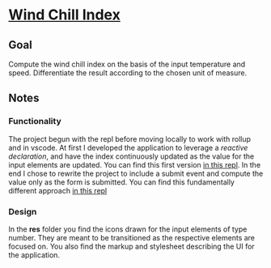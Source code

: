 # [Wind Chill Index](https://svelte.dev/repl/c8f46ac1f70e46189ff550011aebb7df)

## Goal

Compute the wind chill index on the basis of the input temperature and speed. Differentiate the result according to the chosen unit of measure.

## Notes

### Functionality

The project begun with the repl before moving locally to work with rollup and in vscode. At first I developed the application to leverage a _reactive declaration_, and have the index continuously updated as the value for the input elements are updated. You can find this first version [in this repl](https://svelte.dev/repl/4d60816973b04ca5aaf6e35088a1c951). In the end I chose to rewrite the project to include a submit event and compute the value only as the form is submitted. You can find this fundamentally different approach [in this repl](https://svelte.dev/repl/4f87e0117de9489d8f76977549e62573)

### Design

In the **res** folder you find the icons drawn for the input elements of type number. They are meant to be transitioned as the respective elements are focused on. You also find the markup and stylesheet describing the UI for the application.
